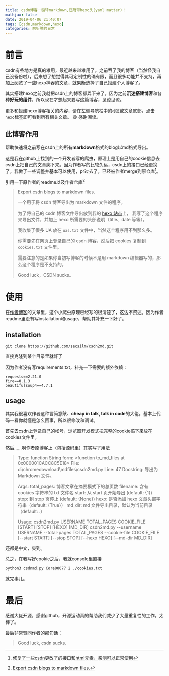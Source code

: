 ```yaml
---
title: csdn博客一键转markdown,还附带hexo头(yaml matter)！
mathjax: false
date: 2019-04-06 21:40:07
tags: [csdn,markdown,hexo]
categories: 瞎折腾的日常
---
```


# 前言

csdn有些地方是真的难用，最近越来越难用了。之前吞了我的博客（当然怪我自己没备份啦），后来想了想觉得其可定制性的确有限，而且很多功能并不支持，再加上阅览了一些hexo神器的文章，就果断选择了自己搭建个人博客了。

其实搭建hexo之前我就把csdn上的博客都弄下来了，因为之前**沉迷搭建博客**和各种**好玩的组件**，所以现在才想起来要写这篇博客，见谅见谅。

更多和搭建hexo博客相关的内容，请在左侧导航栏中的`标签`或文章底部，点击`hexo`标签即可看到所有相关文章。 :smile: 感谢阅读。

## 此博客作用

帮助快速将之前写在csdn上的所有**markdown**格式的blog以md格式导出。

这是我在github上找到的一个开发者写的爬虫，原理上是用自己的cookie信息去csdn上把自己的文章爬下来。因为作者写的比较久远，csdn上的接口已经更换了，我做了一些调整并基本可以使用，pr过去了，已经被作者merge到原仓库[^merge]。

[^merge]: [修复了一些csdn更改了的接口和html元素，亲测可以正常使用](<https://github.com/secsilm/csdn2md/pull/1>)

<!-- more -->

引用一下原作者的readme以及作者仓库[^作者仓库]

> Export csdn blogs to markdown files.
>
> 一个用于将 csdn 博客导出为 markdown 文件的程序。
>
> 为了将自己的 csdn 博客文件导出放到我的 [hexo 站点](https://secsilm.github.io/)上， 我写了这个程序来导出文件，并加上 hexo 所需要的头部说明（title、date 等等）。
>
> 我收集了很多 UA 放在 `uas.txt` 文件中，当然这个程序用不到那么多。
>
> 你需要先在网页上登录自己的 csdn 博客，然后把 cookies 复制到 `cookies.txt` 文件里。
>
> 需要注意的是如果你当初写博客的时候不是用 markdown 编辑器写的，那么这个程序是不支持的。
>
> Good luck，CSDN sucks。

[^作者仓库]: [Export csdn blogs to markdown files.](<https://github.com/secsilm/csdn2md>)

# 使用

在[作者博客](<https://alanlee.fun/2017/12/25/export-csdn-blogs-to-md/>)的文章里，这个小爬虫原理已经写的很清楚了，这边不赘述。因为作者readme里没有写installation和usage，帮助其补充一下好了。

## installation

```shell
git clone https://github.com/secsilm/csdn2md.git
```

直接克隆到某个目录里就好了

因为作者没有写requirements.txt，补充一下需要的额外依赖：

```
requests==2.21.0
fire==0.1.3
beautifulsoup4==4.7.1
```

## usage

其实我很喜欢作者这种言简意赅、**cheap in talk, talk in code**的大佬。基本上代码一看你就懂是怎么回事，所以很修改和调试。

首先去csdn上登录自己的帐号，浏览器开发模式把完整的cookie搞下来放在cookies文件里。

然后……啊作者原博客上（包括源码里）其实写了用法

> Type:        function
> String form: <function to_md_files at 0x000001CACC8C5E18>
> File:        d:\chromedownload\mdfiles\csdn2md.py
> Line:        47
> Docstring:   导出为 Markdown 文件。
>
> Args:
>     total_pages: 博客文章在摘要模式下的总页数
>     filename: 含有 cookies 字符串的 txt 文件名
>     start: 从 start 页开始导出 (default: {1})
>     stop: 到 stop 页停止 (default: {None})
>     hexo: 是否添加 hexo 文章头部字符串（default: {True}）
>     md_dir: md 文件导出目录，默认为当前目录（default: .）
>
> Usage:       csdn2md.py USERNAME TOTAL_PAGES COOKIE_FILE [START] [STOP] [HEXO] [MD_DIR]
>              csdn2md.py --username USERNAME --total-pages TOTAL_PAGES --cookie-file COOKIE_FILE [--start START] [--stop STOP] [--hexo HEXO] [--md-dir MD_DIR]

还都是中文，爽到。

总之，在我写好cookie之后，我就console里直接

```shell
python3 csdnmd.py Core00077 2 ./cookies.txt
```

就完事儿。

# 最后

感谢大佬开源，感谢github，开源运动真的帮助我们减少了大量重复性的工作。太棒了。

最后非常赞同作者的那句话：

> Good luck, csdn sucks.

